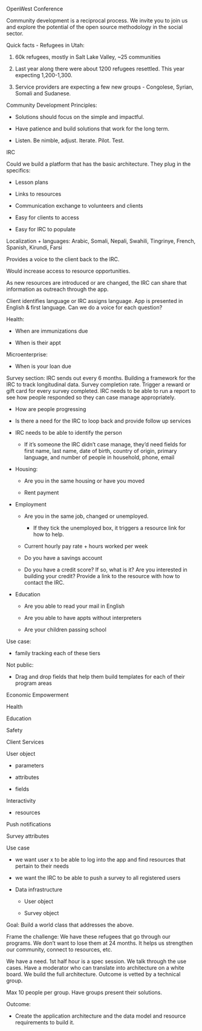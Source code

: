 OpenWest Conference 

Community development is a reciprocal process. We invite you to join us and explore the potential of the open source methodology in the social sector.

Quick facts - Refugees in Utah:

1. 60k refugees, mostly in Salt Lake Valley, ~25 communities

2. Last year along there were about 1200 refugees resettled. This year expecting 1,200-1,300. 

3. Service providers are expecting a few new groups - Congolese, Syrian, Somali and Sudanese.

Community Development Principles: 

* Solutions should focus on the simple and impactful. 

* Have patience and build solutions that work for the long term. 

* Listen. Be nimble, adjust. Iterate. Pilot. Test.

IRC

Could we build a platform that has the basic architecture. They plug in the specifics: 

* Lesson plans 

* Links to resources

* Communication exchange to volunteers and clients

* Easy for clients to access

* Easy for IRC to populate

Localization + languages: Arabic, Somali, Nepali, Swahili, Tingrinye, French, Spanish, Kirundi, Farsi

Provides a voice to the client back to the IRC. 

Would increase access to resource opportunities.

As new resources are introduced or are changed, the IRC can share that information as outreach through the app.

Client identifies language or IRC assigns language. App is presented in English & first language. Can we do a voice for each question?

Health: 

* When are immunizations due

* When is their appt

Microenterprise: 

* When is your loan due

Survey section: IRC sends out every 6 months. Building a framework for the IRC to track longitudinal data. Survey completion rate. Trigger a reward or gift card for every survey completed. IRC needs to be able to run a report to see how people responded so they can case manage appropriately.

* How are people progressing

* Is there a need for the IRC to loop back and provide follow up services

* IRC needs to be able to identify the person

    * If it’s someone the IRC didn’t case manage, they’d need fields for first name, last name, date of birth, country of origin, primary language, and number of people in household, phone, email

* Housing: 

    * Are you in the same housing or have you moved

    * Rent payment

* Employment

    * Are you in the same job, changed or unemployed. 

        * If they tick the unemployed box, it triggers a resource link for how to help.

    * Current hourly pay rate + hours worked per week

    * Do you have a savings account

    * Do you have a credit score? If so, what is it? Are you interested in building your credit? Provide a link to the resource with how to contact the IRC.

* Education

    * Are you able to read your mail in English

    * Are you able to have appts without interpreters

    * Are your children passing school

Use case: 

* family tracking each of these tiers

Not public: 

* Drag and drop fields that help them build templates for each of their program areas

Economic Empowerment

Health

Education

Safety

Client Services 

User object

* parameters

* attributes

* fields 

Interactivity

* resources

Push notifications

Survey attributes 

Use case

* we want user x to be able to log into the app and find resources that pertain to their needs

* we want the IRC to be able to push a survey to all registered users

* Data infrastructure

    * User object

    * Survey object

Goal: Build a world class that addresses the above.

Frame the challenge: We have these refugees that go through our programs. We don’t want to lose them at 24 months. It helps us strengthen our community, connect to resources, etc.

We have a need. 1st half hour is a spec session. We talk through the use cases. Have a moderator who can translate into architecture on a white board. We build the full architecture. Outcome is vetted by a technical group. 

Max 10 people per group. Have groups present their solutions.

Outcome: 

* Create the application architecture and the data model and resource requirements to build it.

